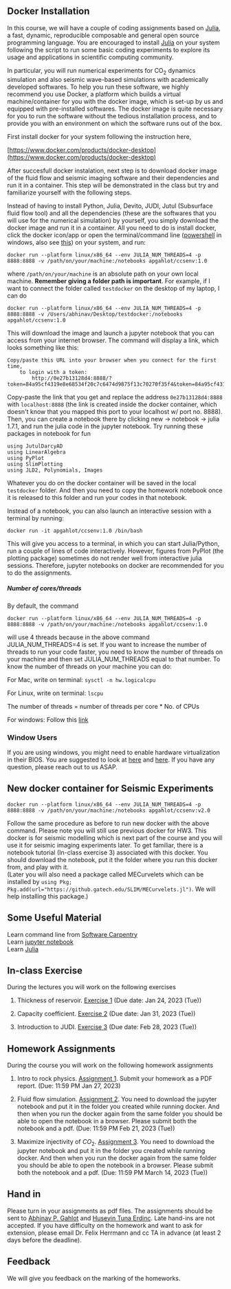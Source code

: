

<!-- # Installation

The assignments require [Julia](https://julialang.org) and Python 3 to be installed (Python 2 will not work).

For Windows, I recommend to use docker as [Devito](https://www.devitoproject.org) does not support Windows.

## Julia

To install julia follow

[https://julialang.org/downloads/](https://julialang.org/downloads/)

And install Julia 1.5

## Python

The recommended installation is via conda to have a stable environment.

[https://conda.io/miniconda.html](https://conda.io/miniconda.html)


## Packages

For the assignments, you will need a few python and julia packages. Please follow these instructions to install all of the packages in the order described here.

First, install Devito using `pip` (or `pip3`), or see the [Devito's GitHub page](https://github.com/devitocodes/devito) for installation with Conda and further information. The current release of [JUDI](https://github.com/slimgroup/JUDI.jl) requires Python 3 and the current Devito version. Run all of the following commands from the (bash) terminal command line (not in the Julia REPL):

```bash
pip install --user git+https://github.com/devitocodes/devito.git
```

Then install matplotlib by

```bash
pip install matplotlib
```

If these commands don't work, please replace `pip` by `pip3` and try it again.

For reading and writing seismic SEG-Y data, JUDI uses the [SegyIO](https://github.com/slimgroup/SegyIO.jl) package and matrix-free linear operators are based the [Julia Operator LIbrary](https://github.com/slimgroup/JOLI.jl/tree/master/src) (JOLI), we can install these 2 packages via:

```bash
julia -e 'using Pkg; Pkg.add(url="https://github.com/slimgroup/SegyIO.jl.git")'
julia -e 'using Pkg; Pkg.add(url="https://github.com/slimgroup/JOLI.jl.git")'
```

Once Devito, SegyIO and JOLI are installed, you can install [JUDI](https://github.com/slimgroup/JUDI.jl) with Julia's `Pkg.add`.

```bash
julia -e 'using Pkg; Pkg.add(url="https://github.com/slimgroup/JUDI.jl")'
```

Once you have JUDI installed, you need to point Julia's PyCall package to the Python version for which we previously installed Devito. To do this, copy-paste the following commands into the (bash) terminal:

```bash
export PYTHON=$(which python)
julia -e 'using Pkg; Pkg.build("PyCall")'
```

Again, try `which python3` if `which python` does not work.

You can verify your installation by running:

```bash
julia -e 'using Pkg; using JUDI; example=joinpath(dirname(pathof(JUDI)),"..","examples/scripts/modeling_basic_2D.jl");include(example);'
```

This command should finish without errors.

-->
## Docker Installation

In this course, we will have a couple of coding assignments based on [Julia](https://julialang.org/downloads/), a fast, dynamic, reproducible composable and general open source programming language. You are encouraged to install [Julia](https://julialang.org/downloads/) on your system following the script to run some basic coding experiments to explore its usage and applications in scientific computing community.

In particular, you will run numerical experiments for CO$_2$ dynamics simulation and also seismic wave-based simulations with academically developed softwares. To help you run these software, we highly recommend you use Docker, a platform which builds a virtual machine/container for you with the docker image, which is set-up by us and equipped with pre-installed softwares. The docker image is quite necessary for you to run the software without the tedious installation process, and to provide you with an environment on which the software runs out of the box.

First install docker for your system following the instruction here,

[https://www.docker.com/products/docker-desktop](https://www.docker.com/products/docker-desktop)

After succesfull docker instalation, next step is to download docker image of the fluid flow and seismic imaging software and their dependencies and run it in a container. This step will be demonstrated in the class but try and familiarize yourself with the following steps.

Instead of having to install Python, Julia, Devito, JUDI, Jutul (Subsurface fluid flow tool) and all the dependencies (these are the softwares that you will use for the numerical simulation) by yourself, you simply download the docker image and run it in a container. All you need to do is install docker, click the docker icon/app or open the terminal/command line ([powershell](https://www.howtogeek.com/662611/9-ways-to-open-powershell-in-windows-10/) in windows, also see [this](https://docs.microsoft.com/en-us/powershell/scripting/overview?view=powershell-7.2)) on your system, and run:

```
docker run --platform linux/x86_64 --env JULIA_NUM_THREADS=4 -p 8888:8888 -v /path/on/your/machine:/notebooks apgahlot/ccsenv:1.0
```
where `/path/on/your/machine` is an absolute path on your own local machine. **Remember giving a folder path is important**. For example, if I want to connect the folder called `testdocker` on the desktop of my laptop, I can do

```
docker run --platform linux/x86_64 --env JULIA_NUM_THREADS=4 -p 8888:8888 -v /Users/abhinav/Desktop/testdocker:/notebooks apgahlot/ccsenv:1.0
```

This will download the image and launch a jupyter notebook that you can access from your internet browser. The command will display a link, which looks something like this:

```
Copy/paste this URL into your browser when you connect for the first time,
    to login with a token:
        http://0e27b13128d4:8888/?token=84a95cf4319e8e68534f20c7c6474d9875f13c70270f35f4&token=84a95cf4319e8e68534f20c7c6474d9875f13c70270f35f4
```

Copy-paste the link that you get and replace the address `0e27b13128d4:8888` with `localhost:8888` (the link is created inside the docker container, which doesn't know that you mapped this port to your localhost w/ port no. 8888). Then, you can create a notebook there by clicking new -> notebook -> julia 1.7.1, and run the julia code in the jupyter notebook. Try running these packages in notebook for fun

```
using JutulDarcyAD
using LinearAlgebra
using PyPlot
using SlimPlotting
using JLD2, Polynomials, Images
```

<!--
Remember, the jupyter notebooks on the docker container don't stay there forever. Therefore, if you are half way on the homework and want to close the jupyter notebook, please remember to save the notebook to your local machine. If you do not want to save the notebook every time when you close the notebook, you can actually connect a folder on your machine to the docker container by
-->

Whatever you do on the docker container will be saved in the local `testdocker` folder. And then you need to copy the homework notebook once it is released to this folder and run your codes in that notebook.

Instead of a notebook, you can also launch an interactive session with a terminal by running:

```
docker run -it apgahlot/ccsenv:1.0 /bin/bash
```

This will give you access to a terminal, in which you can start Julia/Python, run a couple of lines of code interactively. However, figures from PyPlot (the plotting package) sometimes do not render well from interactive julia sessions. Therefore, jupyter notebooks on docker are recommended for you to do the assignments.

##### Number of cores/threads

By default, the command

```
docker run --platform linux/x86_64 --env JULIA_NUM_THREADS=4 -p 8888:8888 -v /path/on/your/machine:/notebooks apgahlot/ccsenv:1.0
```
will use 4 threads because in the above command JULIA_NUM_THREADS=4 is set. If you want to increase the number of threads to run your code faster, you need to know the number of threads on your machine and then set JULIA_NUM_THREADS equal to that number. To know the number of threads on your machine you can do:

For Mac, write on terminal: `sysctl -n hw.logicalcpu`

For Linux, write on terminal: `lscpu` 

The number of threads = number of threads per core * No. of CPUs

For windows: Follow this [link](https://www.intel.com/content/www/us/en/support/articles/000029254/processors.html#:~:text=Through%20Windows%20Task%20Manager%3A,Cores%20and%20Logical%20Processors%20(Threads))

### Window Users

If you are using windows, you might need to enable hardware virtualization in their BIOS. You are suggested to look at [here](https://www.virtualmetric.com/blog/how-to-enable-hardware-virtualization) and [here](https://bce.berkeley.edu/enabling-virtualization-in-your-pc-bios.html). If you have any question, please reach out to us ASAP.

## New docker container for Seismic Experiments

```
docker run --platform linux/x86_64 --env JULIA_NUM_THREADS=4 -p 8888:8888 -v /path/on/your/machine:/notebooks apgahlot/ccsenv:v2.0
```
Follow the same procedure as before to run new docker with the above command. Please note you will still use previous docker for HW3. This docker is for seismic modelling which is next part of the course and you will use it for seismic imaging experiments later. To get familiar, there is a notebook tutorial (In-class exercise 3) associated with this docker. You should download the notebook, put it the folder where you run this docker from, and play with it.  
(Later you will also need a package called MECurvelets which can be installed by ```using Pkg; Pkg.add(url="https://github.gatech.edu/SLIM/MECurvelets.jl")```. We will help installing this package.)

## Some Useful Material

Learn command line from [Software Carpentry](https://software-carpentry.org/)    
Learn [jupyter notebook](https://jupyter.org/)    
Learn [Julia](https://julialang.org/learning/)    

## In-class Exercise

During the lectures you will work on the following exercises

1. Thickness of reservoir. [Exercise 1](exercise/exercise1.md) (Due date: Jan 24, 2023 (Tue))

2. Capacity coefficient. [Exercise 2](exercise/exercise2.md) (Due date: Jan 31, 2023 (Tue))

3. Introduction to JUDI. [Exercise 3](exercise/CCS8803_JUDI_Tutorial.ipynb) (Due date: Feb 28, 2023 (Tue))


## Homework Assignments

During the course you will work on the following homework assignments

1. Intro to rock physics. [Assignment 1](Assignments/homework1.md). Submit your homework as a PDF report. (Due: 11:59 PM Jan 27, 2023)

2. Fluid flow simulation. [Assignment 2](Assignments/CCS8803_HW2.ipynb). You need to download the jupyter notebook and put it in the folder you created while running docker. And then when you run the docker again from the same folder you should be able to open the notebook in a browser. Please submit both the notebook and a pdf. (Due: 11:59 PM Feb 21, 2023 (Tue))

2. Maximize injectivity of $CO_{2}$. [Assignment 3](Assignments/CCS8803_HW3_v2.ipynb). You need to download the jupyter notebook and put it in the folder you created while running docker. And then when you run the docker again from the same folder you should be able to open the notebook in a browser. Please submit both the notebook and a pdf. (Due: 11:59 PM March 14, 2023 (Tue))
<!--
3. Wavefield extrapolation and migration. [Assignment 3](Assignments/Exercise3.md) (Due: 3:30 PM March 29, 2022)

4. From processing to inversion I. [Assignment 4](Assignments/Exercise5.md) (Due: 3:30 PM April 12, 2022) -->

<!--
4. Seismic imaging with sparsity-promoting least-squares migration. [Assignment 4](Assignments/Exercise7.md) (Due: 3:30 PM April 4, 2022)

1. A first look at seismic data. [Intro to julia](Assignments/introduction_to_julia.md) [Exercise 1](Assignments/Exercise1.md) [[Solution]](https://www.slim.eos.ubc.ca/Teaching/EOSC454/exercise1_sol.html)

2. NMO correction and velocity analysis [Exercise 2](Assignments/Exercise2.md)

3. Wavefield extrapolation and migration. [Exercise 3](Assignments/Exercise3.md)

4. Fourier, Radon and filtering.[Exercise 4](Assignments/Exercise4.md)

5. From processing to inversion I.[Exercise 5](Assignments/Exercise5.md)

6. From processing to inversion II. [Exercise 6](Assignments/Exercise6.md)

7. Full Waveform inversion. [Exercise 7](Assignments/Exercise7.md)

These exercises will introduce you to the [Julia programming language](https://julialang.org), [Devito](https://www.devitoproject.org)-a Domain-specific Language (DSL) for automatic code generation for highly optimized finite differences, and [Judi](https://github.com/slimgroup/JUDI.jl)-a framework for large-scale seismic modeling and inversion and designed to enable rapid translations of algorithms to fast and efficient code that scales to industry-size problems.

-->

## Hand in

Please turn in your assignments as pdf files. The assignments should be sent to [Abhinav P. Gahlot](mailto:agahlot8@gatech.edu) and [Huseyin Tuna Erdinc](mailto:herdinc3@gatech.edu). Late hand-ins are not accepted. If you have difficulty on the homework and want to ask for extension, please email Dr. Felix Herrmann and cc TA in advance (at least 2 days before the deadline).

## Feedback

We will give you feedback on the marking of the homeworks.
